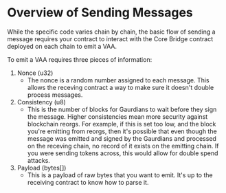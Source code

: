 # Overview of Sending Messages

While the specific code varies chain by chain, the basic flow of sending a message requires your contract to interact with the Core Bridge contract deployed on each chain to emit a VAA.

To emit a VAA requires three pieces of information:

1. Nonce (u32)
    - The nonce is a random number assigned to each message. This allows the receving contract a way to make sure it doesn't double process messages. 
2. Consistency (u8)
    - This is the number of blocks for Gaurdians to wait before they sign the message. Higher consistencies mean more security against blockchain reorgs. For example, if this is set too low, and the block you're emitting from reorgs, then it's possible that even though the message was emitted and signed by the Gaurdians and processed on the receving chain, no record of it exists on the emitting chain. If you were sending tokens across, this would allow for double spend attacks. 
3. Payload (bytes[])
    - This is a payload of raw bytes that you want to emit. It's up to the receiving contract to know how to parse it.
